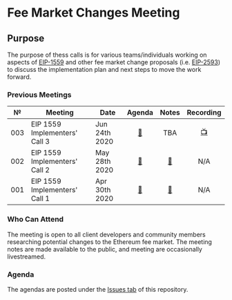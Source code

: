 # Fee Market Changes Meeting

## Purpose
The purpose of thess calls is for various teams/individuals working on aspects of [EIP-1559](https://eips.ethereum.org/EIPS/eip-1559) and other fee market change proposals (i.e. [EIP-2593](https://github.com/ethereum/EIPs/pull/2593)) to discuss the implementation plan and next steps to move the work forward.

### Previous Meetings

 №  | Meeting | Date                             | Agenda           | Notes                  | Recording          |
--- | ------- |--------------------------------  | :--------------: | :--------------------: | :----------------: |
003 | EIP 1559 Implementers' Call 3 | Jun 24th 2020 | [🔗](https://github.com/ethereum/pm/issues/184) | TBA | [📺](https://www.youtube.com/watch?v=NEwo0v0zCUA&feature=youtu.be) |
002 | EIP 1559 Implementers' Call 2 | May 28th 2020 | [🔗](https://github.com/ethereum/pm/issues/174) | [🔗](https://notes.ethereum.org/@afhGjrKfTKmksTOtqhB9RQ/BkDkCBAoI) | N/A |
001 | EIP 1559 Implementers' Call 1 | Apr 30th 2020 | [🔗](https://github.com/ethereum/pm/issues/167) | [🔗](https://notes.ethereum.org/@afhGjrKfTKmksTOtqhB9RQ/HJlq2GYFU) | N/A | 
 
### Who Can Attend
The meeting is open to all client developers and community members researching potential changes to the Ethereum fee market. The meeting notes are made available to the public, and meeting are occasionally livestreamed.

### Agenda

The agendas are posted under the [Issues tab](https://github.com/ethereum/pm/issues/) of this repository. 
